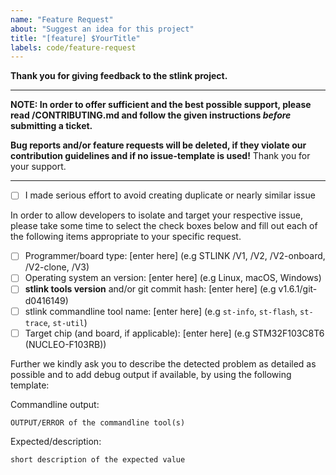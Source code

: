 ```yaml
---
name: "Feature Request"
about: "Suggest an idea for this project"
title: "[feature] $YourTitle"
labels: code/feature-request
---
```


**Thank you for giving feedback to the stlink project.**

---

**NOTE: In order to offer sufficient and the best possible support, please read /CONTRIBUTING.md and follow the given instructions _before_ submitting a ticket.**

**Bug reports and/or feature requests will be deleted, if they violate our contribution guidelines and if no issue-template is used!** Thank you for your support.

---

- [ ] I made serious effort to avoid creating duplicate or nearly similar issue

In order to allow developers to isolate and target your respective issue, please take some time to select the check boxes below and fill out each of the following items appropriate to your specific request.

- [ ] Programmer/board type: [enter here] (e.g STLINK /V1, /V2, /V2-onboard, /V2-clone, /V3)
- [ ] Operating system an version: [enter here] (e.g Linux, macOS, Windows)
- [ ] **stlink tools version** and/or git commit hash: [enter here] (e.g v1.6.1/git-d0416149)
- [ ] stlink commandline tool name: [enter here] (e.g `st-info`, `st-flash`, `st-trace`, `st-util`)
- [ ] Target chip (and board, if applicable): [enter here] (e.g STM32F103C8T6 (NUCLEO-F103RB))

Further we kindly ask you to describe the detected problem as detailed as possible and to add debug output if available, by using the following template:

Commandline output:

```
OUTPUT/ERROR of the commandline tool(s)
```

Expected/description:

`short description of the expected value`
